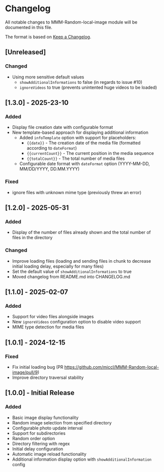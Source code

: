 # Changelog

All notable changes to MMM-Random-local-image module will be documented in this file.

The format is based on [Keep a Changelog](https://keepachangelog.com/en/1.0.0/).

## [Unreleased]

### Changed

- Using more sensitive default values
  - `showAdditionalInformations` to false (in regards to issue #10)
  - `ignoreVideos` to true (prevents unintented huge videos to be loaded)

## [1.3.0] - 2025-23-10

### Added

- Display file creation date with configurable format
- New template-based approach for displaying additional information
  - Added `infoTemplate` option with support for placeholders:
    - `{{date}}` - The creation date of the media file (formatted according to `dateFormat`)
    - `{{currentCount}}` - The current position in the media sequence
    - `{{totalCount}}` - The total number of media files
  - Configurable date format with `dateFormat` option (YYYY-MM-DD, MM/DD/YYYY, DD.MM.YYYY)

### Fixed

- ignore files with unknown mime type (previously threw an error)

## [1.2.0] - 2025-05-31

### Added

- Display of the number of files already shown and the total number of files in the directory

### Changed

- Improve loading files (loading and sending files in chunk to decrease initial loading delay, especially for many files)
- Set the default value of `showAdditionalInformations` to true
- Moved changelog from README.md into CHANGELOG.md

## [1.1.0] - 2025-02-07

### Added

- Support for video files alongside images
- New `ignoreVideos` configuration option to disable video support
- MIME type detection for media files

## [1.0.1] - 2024-12-15

### Fixed

- Fix initial loading bug (PR https://github.com/miccl/MMM-Random-local-image/pull/9)
- Improve directory traversal stability

## [1.0.0] - Initial Release

### Added

- Basic image display functionality
- Random image selection from specified directory
- Configurable photo update interval
- Support for subdirectories
- Random order option
- Directory filtering with regex
- Initial delay configuration
- Automatic image reload functionality
- Additional information display option with `showAdditionalInformation` config
